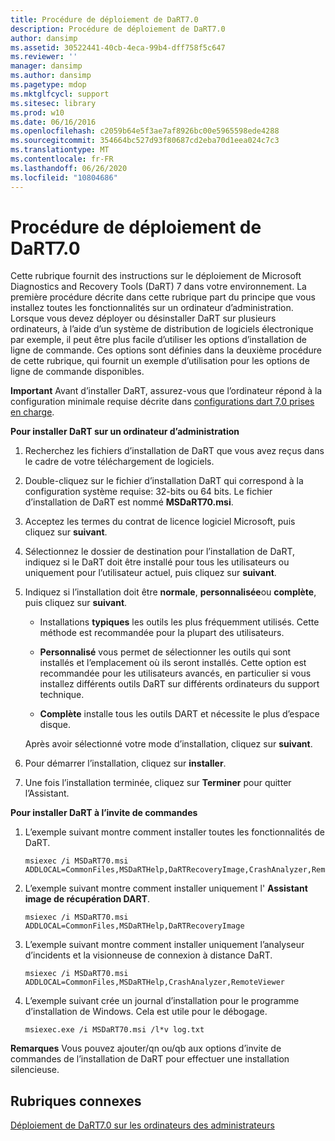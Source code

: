 ```yaml
---
title: Procédure de déploiement de DaRT7.0
description: Procédure de déploiement de DaRT7.0
author: dansimp
ms.assetid: 30522441-40cb-4eca-99b4-dff758f5c647
ms.reviewer: ''
manager: dansimp
ms.author: dansimp
ms.pagetype: mdop
ms.mktglfcycl: support
ms.sitesec: library
ms.prod: w10
ms.date: 06/16/2016
ms.openlocfilehash: c2059b64e5f3ae7af8926bc00e5965598ede4288
ms.sourcegitcommit: 354664bc527d93f80687cd2eba70d1eea024c7c3
ms.translationtype: MT
ms.contentlocale: fr-FR
ms.lasthandoff: 06/26/2020
ms.locfileid: "10804686"
---
```

# Procédure de déploiement de DaRT7.0


Cette rubrique fournit des instructions sur le déploiement de Microsoft Diagnostics and Recovery Tools (DaRT) 7 dans votre environnement. La première procédure décrite dans cette rubrique part du principe que vous installez toutes les fonctionnalités sur un ordinateur d’administration. Lorsque vous devez déployer ou désinstaller DaRT sur plusieurs ordinateurs, à l’aide d’un système de distribution de logiciels électronique par exemple, il peut être plus facile d’utiliser les options d’installation de ligne de commande. Ces options sont définies dans la deuxième procédure de cette rubrique, qui fournit un exemple d’utilisation pour les options de ligne de commande disponibles.

**Important**  Avant d’installer DaRT, assurez-vous que l’ordinateur répond à la configuration minimale requise décrite dans [configurations dart 7,0 prises en charge](dart-70-supported-configurations-dart-7.md).

 

**Pour installer DaRT sur un ordinateur d’administration**

1.  Recherchez les fichiers d’installation de DaRT que vous avez reçus dans le cadre de votre téléchargement de logiciels.

2.  Double-cliquez sur le fichier d’installation DaRT qui correspond à la configuration système requise: 32-bits ou 64 bits. Le fichier d’installation de DaRT est nommé **MSDaRT70.msi**.

3.  Acceptez les termes du contrat de licence logiciel Microsoft, puis cliquez sur **suivant**.

4.  Sélectionnez le dossier de destination pour l’installation de DaRT, indiquez si le DaRT doit être installé pour tous les utilisateurs ou uniquement pour l’utilisateur actuel, puis cliquez sur **suivant**.

5.  Indiquez si l’installation doit être **normale**, **personnalisée**ou **complète**, puis cliquez sur **suivant**.

    -   Installations **typiques** les outils les plus fréquemment utilisés. Cette méthode est recommandée pour la plupart des utilisateurs.

    -   **Personnalisé** vous permet de sélectionner les outils qui sont installés et l’emplacement où ils seront installés. Cette option est recommandée pour les utilisateurs avancés, en particulier si vous installez différents outils DaRT sur différents ordinateurs du support technique.

    -   **Complète** installe tous les outils DART et nécessite le plus d’espace disque.

    Après avoir sélectionné votre mode d’installation, cliquez sur **suivant**.

6.  Pour démarrer l’installation, cliquez sur **installer**.

7.  Une fois l’installation terminée, cliquez sur **Terminer** pour quitter l’Assistant.

**Pour installer DaRT à l’invite de commandes**

1.  L’exemple suivant montre comment installer toutes les fonctionnalités de DaRT.

    ``` syntax
    msiexec /i MSDaRT70.msi ADDLOCAL=CommonFiles,MSDaRTHelp,DaRTRecoveryImage,CrashAnalyzer,RemoteViewer 
    ```

2.  L’exemple suivant montre comment installer uniquement l' **Assistant image de récupération DART**.

    ``` syntax
    msiexec /i MSDaRT70.msi ADDLOCAL=CommonFiles,MSDaRTHelp,DaRTRecoveryImage
    ```

3.  L’exemple suivant montre comment installer uniquement l’analyseur d’incidents et la visionneuse de connexion à distance DaRT.

    ``` syntax
    msiexec /i MSDaRT70.msi ADDLOCAL=CommonFiles,MSDaRTHelp,CrashAnalyzer,RemoteViewer 
    ```

4.  L’exemple suivant crée un journal d’installation pour le programme d’installation de Windows. Cela est utile pour le débogage.

    ``` syntax
    msiexec.exe /i MSDaRT70.msi /l*v log.txt 
    ```

**Remarques**  Vous pouvez ajouter/qn ou/qb aux options d’invite de commandes de l’installation de DaRT pour effectuer une installation silencieuse.

 

## Rubriques connexes


[Déploiement de DaRT7.0 sur les ordinateurs des administrateurs](deploying-dart-70-to-administrator-computers-dart-7.md)

 

 





